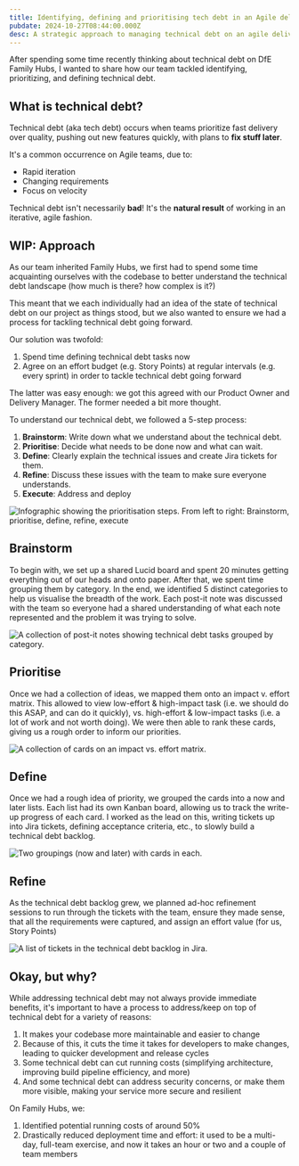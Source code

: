 ```yaml
---
title: Identifying, defining and prioritising tech debt in an Agile delivery team
pubdate: 2024-10-27T08:44:00.000Z
desc: A strategic approach to managing technical debt on an agile delivery project.
---
```

After spending some time recently thinking about technical debt on DfE Family Hubs, I wanted to share how our team tackled identifying, prioritizing, and defining technical debt.

## What is technical debt?

Technical debt (aka tech debt) occurs when teams prioritize fast delivery over quality, pushing out new features quickly, with plans to **fix stuff later**.

It's a common occurrence on Agile teams, due to:

* Rapid iteration
* Changing requirements
* Focus on velocity

Technical debt isn't necessarily **bad**! It's the **natural result** of working in an iterative, agile fashion.

## WIP: Approach

As our team inherited Family Hubs, we first had to spend some time acquainting ourselves with the codebase to better understand the technical debt landscape (how much is there? how complex is it?)

This meant that we each individually had an idea of the state of technical debt on our project as things stood, but we also wanted to ensure we had a process for tackling technical debt going forward.

Our solution was twofold:

1. Spend time defining technical debt tasks now
2. Agree on an effort budget (e.g. Story Points) at regular intervals (e.g. every sprint) in order to tackle technical debt going forward

The latter was easy enough: we got this agreed with our Product Owner and Delivery Manager. The former needed a bit more thought.

To understand our technical debt, we followed a 5-step process:

1. **Brainstorm**: Write down what we understand about the technical debt.
2. **Prioritise**: Decide what needs to be done now and what can wait.
3. **Define**: Clearly explain the technical issues and create Jira tickets for them.
4. **Refine**: Discuss these issues with the team to make sure everyone understands.
5. **Execute**: Address and deploy

![Infographic showing the prioritisation steps. From left to right: Brainstorm, prioritise, define, refine, execute](/img/tech-debt-steps.jpeg)

## Brainstorm

To begin with, we set up a shared Lucid board and spent 20 minutes getting everything out of our heads and onto paper. After that, we spent time grouping them by category. In the end, we identified 5 distinct categories to help us visualise the breadth of the work. Each post-it note was discussed with the team so everyone had a shared understanding of what each note represented and the problem it was trying to solve.

![A collection of post-it notes showing technical debt tasks grouped by category.](/img/techdebt-board.jpg)

## Prioritise

Once we had a collection of ideas, we mapped them onto an impact v. effort matrix. This allowed to view low-effort & high-impact task (i.e. we should do this ASAP, and can do it quickly), vs. high-effort & low-impact tasks (i.e. a lot of work and not worth doing). We were then able to rank these cards, giving us a rough order to inform our priorities.

![A collection of cards on an impact vs. effort matrix.](/img/image-27-10-2024-at-12.10.jpg)

## Define

Once we had a rough idea of priority, we grouped the cards into a now and later lists. Each list had its own Kanban board, allowing us to track the write-up progress of each card. I worked as the lead on this, writing tickets up into Jira tickets, defining acceptance criteria, etc., to slowly build a technical debt backlog.

![Two groupings (now and later) with cards in each.](/img/image-27-10-2024-at-12.13.jpg)

## Refine

As the technical debt backlog grew, we planned ad-hoc refinement sessions to run through the tickets with the team, ensure they made sense, that all the requirements were captured, and assign an effort value (for us,  Story Points)

![A list of tickets in the technical debt backlog in Jira.](/img/image-27-10-2024-at-12.18.jpg)

## Okay, but why?

While addressing technical debt may not always provide immediate benefits, it's important to have a process to address/keep on top of technical debt for a variety of reasons:

1. It makes your codebase more maintainable and easier to change
2. Because of this, it cuts the time it takes for developers to make changes, leading to quicker development and release cycles
3. Some technical debt can cut running costs (simplifying architecture, improving build pipeline efficiency, and more)
4. And some technical debt can address security concerns, or make them more visible, making your service more secure and resilient

On Family Hubs, we:

1. Identified potential running costs of around 50%
2. Drastically reduced deployment time and effort: it used to be a multi-day, full-team exercise, and now it takes an hour or two and a couple of team members
